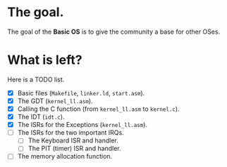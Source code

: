 The goal.
=========

The goal of the **Basic OS** is to give the community a base for other OSes.

What is left?
=============

Here is a TODO list.

- [x] Basic files (`Makefile`, `linker.ld`, `start.asm`).
- [x] The GDT (`kernel_ll.asm`).
- [x] Calling the C function (from `kernel_ll.asm` to `kernel.c`).
- [x] The IDT (`idt.c`).
- [x] The ISRs for the Exceptions (`kernel_ll.asm`).
- [ ] The ISRs for the two important IRQs.
	- [ ] The Keyboard ISR and handler.
	- [ ] The PIT (timer) ISR and handler.
- [ ] The memory allocation function.
